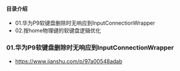 #### 目录介绍
- 01.华为P9软键盘删除时无响应到InputConnectionWrapper
- 02.按home物理键的软键盘逻辑优化




### 01.华为P9软键盘删除时无响应到InputConnectionWrapper
- https://www.jianshu.com/p/97a00548adab






















